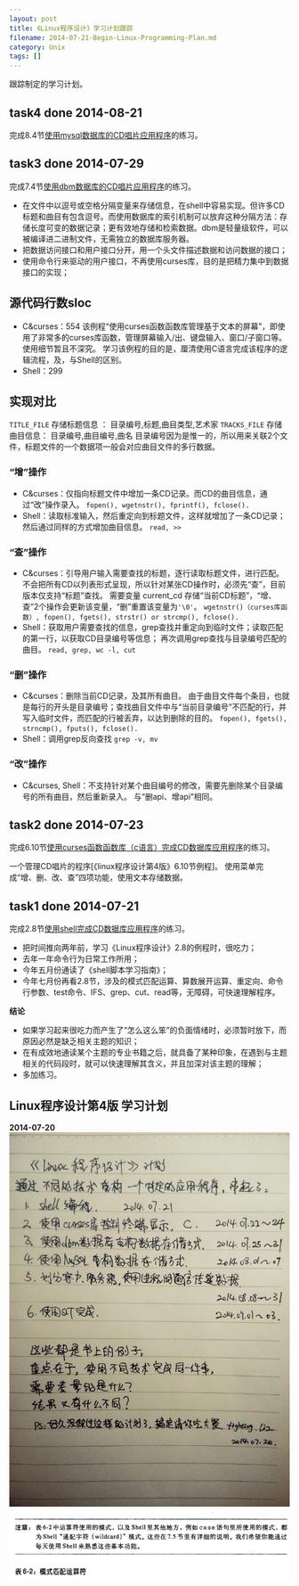 ```yaml
---
layout: post
title: 《Linux程序设计》学习计划跟踪
filename: 2014-07-21-Begin-Linux-Programming-Plan.md
category: Unix
tags: []
---
```


跟踪制定的学习计划。

## task4 done 2014-08-21

完成8.4节[使用mysql数据库的CD唱片应用程序](https://github.com/li2/beginning-linux-programming-exercise/tree/master/cd_mysql)的练习。


## task3 done 2014-07-29

完成7.4节[使用dbm数据库的CD唱片应用程序](https://github.com/li2/beginning-linux-programming-exercise/tree/master/cd_dbm)的练习。

- 在文件中以逗号或空格分隔变量来存储信息，在shell中容易实现。但许多CD标题和曲目有包含逗号。而使用数据库的索引机制可以放弃这种分隔方法：存储长度可变的数据记录；更有效地存储和检索数据。dbm是轻量级软件，可以被编译进二进制文件，无需独立的数据库服务器。
- 把数据访问接口和用户接口分开，用一个头文件描述数据和访问数据的接口；
- 使用命令行来驱动的用户接口，不再使用curses库，目的是把精力集中到数据接口的实现；

<!-- more -->

## 源代码行数sloc

- C&curses：554
     该例程“使用curses函数函数库管理基于文本的屏幕”，即使用了非常多的curses库函数，管理屏幕输入/出、键盘输入、窗口/子窗口等。使用细节暂且不深究。
     学习该例程的目的是，厘清使用C语言完成该程序的逻辑流程，及，与Shell的区别。
-  Shell：299


## 实现对比

`TITLE_FILE` 存储标题信息 ： 目录编号,标题,曲目类型,艺术家
`TRACKS_FILE` 存储曲目信息： 目录编号,曲目编号,曲名
目录编号因为是惟一的，所以用来关联2个文件，标题文件的一个数据项一般会对应曲目文件的多行数据。
 
### “增”操作
 
- C&curses：仅指向标题文件中增加一条CD记录。而CD的曲目信息，通过“改”操作录入。
    `fopen(), wgetnstr(), fprintf(), fclose().`
- Shell：读取标准输入，然后重定向到标题文件，这样就增加了一条CD记录；然后通过同样的方式增加曲目信息。
    `read, >>`
 
### “查”操作
 
- C&curses：引导用户输入需要查找的标题，逐行读取标题文件，进行匹配。
    不会把所有CD以列表形式呈现，所以针对某张CD操作时，必须先“查”，目前版本仅支持“标题”查找。
    需要变量 current_cd 存储“当前CD标题”，“增、查”2个操作会更新该变量，“删”重置该变量为`'\0'`。
    `wgetnstr()（curses库函数）, fopen(), fgets(), strstr() or strcmp(), fclose().`
- Shell：获取用户需要查找的信息，grep查找并重定向到临时文件；读取匹配的第一行，以获取CD目录编号等信息； 再次调用grep查找与目录编号匹配的曲目。
    `read, grep, wc -l, cut`
 
### “删”操作
 
- C&curses：删除当前CD记录，及其所有曲目。
    由于曲目文件每个条目，也就是每行的开头是目录编号；查找曲目文件中与“当前目录编号”不匹配的行，并写入临时文件，而匹配的行被丢弃，以达到删除的目的。
    `fopen(), fgets(), strncmp(), fputs(), fclose().`
- Shell：调用grep反向查找
    `grep -v, mv`
 
### “改”操作
 
- C&curses, Shell：不支持针对某个曲目编号的修改，需要先删除某个目录编号的所有曲目，然后重新录入。
    与“删api、增api”相同。


## task2 done 2014-07-23

完成6.10节[使用curses函数函数库（c语言）完成CD数据库应用程序](https://github.com/li2/beginning-linux-programming-exercise/blob/master/mini_cd_manager.c)的练习。
   
一个管理CD唱片的程序[《linux程序设计第4版》6.10节例程]。 使用菜单完成“增、删、改、查”四项功能，使用文本存储数据。


## task1 done 2014-07-21

完成2.8节[使用shell完成CD数据库应用程序]( https://github.com/li2/beginning-linux-programming-exercise/blob/master/mini_cd_manager.sh )的练习。
 
- 把时间推向两年前，学习《Linux程序设计》2.8的例程时，很吃力；
- 去年一年命令行为日常工作所用；
- 今年五月份通读了《shell脚本学习指南》；
- 今年七月份再看2.8节，涉及的模式匹配运算、算数展开运算、重定向、命令行参数、test命令、IFS、grep、cut、read等，无障碍，可快速理解程序。
 
**结论**
 
- 如果学习起来很吃力而产生了“怎么这么笨”的负面情绪时，必须暂时放下，而原因必然是缺乏相关主题的知识；
- 在有成效地通读某个主题的专业书籍之后，就具备了某种印象，在遇到与主题相关的代码段时，就可以快速理解其含义，并且加深对该主题的理解；
- 多加练习。
 
  
## Linux程序设计第4版 学习计划
 
**2014-07-20**
![计划](/assets/img/unix/begin-linux-programming-学习计划_20140720.jpg)
![ 每天使用shell来熟悉这些基本功能 ](/assets/img/unix/shell脚本学习指南-表6-2-每天使用.png)
